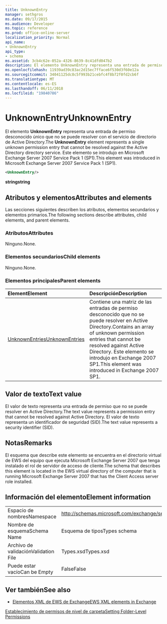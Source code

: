 ```yaml
---
title: UnknownEntry
manager: sethgros
ms.date: 09/17/2015
ms.audience: Developer
ms.topic: reference
ms.prod: office-online-server
localization_priority: Normal
api_name:
- UnknownEntry
api_type:
- schema
ms.assetid: 3cb4c62e-052a-4326-8639-8c41dfd047b2
description: El elemento UnknownEntry representa una entrada de permiso desconocido único que no se puede resolver con el servicio de directorio de Active Directory. Este elemento se introdujo en Microsoft Exchange Server 2007 Service Pack 1 (SP1).
ms.openlocfilehash: 11939ad39c83ac2d15ec7fface6f530d3f60e12a
ms.sourcegitcommit: 34041125dc8c5f993b21cebfc4f8b72f0fd2cb6f
ms.translationtype: MT
ms.contentlocale: es-ES
ms.lasthandoff: 06/11/2018
ms.locfileid: "19840786"
---
```

# <a name="unknownentry"></a><span data-ttu-id="eb889-104">UnknownEntry</span><span class="sxs-lookup"><span data-stu-id="eb889-104">UnknownEntry</span></span>

<span data-ttu-id="eb889-105">El elemento **UnknownEntry** representa una entrada de permiso desconocido único que no se puede resolver con el servicio de directorio de Active Directory.</span><span class="sxs-lookup"><span data-stu-id="eb889-105">The **UnknownEntry** element represents a single unknown permission entry that cannot be resolved against the Active Directory directory service.</span></span> <span data-ttu-id="eb889-106">Este elemento se introdujo en Microsoft Exchange Server 2007 Service Pack 1 (SP1).</span><span class="sxs-lookup"><span data-stu-id="eb889-106">This element was introduced in Microsoft Exchange Server 2007 Service Pack 1 (SP1).</span></span> 
  
```xml
<UnknownEntry/>
```

 <span data-ttu-id="eb889-107">**string**</span><span class="sxs-lookup"><span data-stu-id="eb889-107">**string**</span></span>
## <a name="attributes-and-elements"></a><span data-ttu-id="eb889-108">Atributos y elementos</span><span class="sxs-lookup"><span data-stu-id="eb889-108">Attributes and elements</span></span>

<span data-ttu-id="eb889-109">Las secciones siguientes describen los atributos, elementos secundarios y elementos primarios.</span><span class="sxs-lookup"><span data-stu-id="eb889-109">The following sections describe attributes, child elements, and parent elements.</span></span>
  
### <a name="attributes"></a><span data-ttu-id="eb889-110">Atributos</span><span class="sxs-lookup"><span data-stu-id="eb889-110">Attributes</span></span>

<span data-ttu-id="eb889-111">Ninguno.</span><span class="sxs-lookup"><span data-stu-id="eb889-111">None.</span></span>
  
### <a name="child-elements"></a><span data-ttu-id="eb889-112">Elementos secundarios</span><span class="sxs-lookup"><span data-stu-id="eb889-112">Child elements</span></span>

<span data-ttu-id="eb889-113">Ninguno.</span><span class="sxs-lookup"><span data-stu-id="eb889-113">None.</span></span>
  
### <a name="parent-elements"></a><span data-ttu-id="eb889-114">Elementos principales</span><span class="sxs-lookup"><span data-stu-id="eb889-114">Parent elements</span></span>

|<span data-ttu-id="eb889-115">**Element**</span><span class="sxs-lookup"><span data-stu-id="eb889-115">**Element**</span></span>|<span data-ttu-id="eb889-116">**Descripción**</span><span class="sxs-lookup"><span data-stu-id="eb889-116">**Description**</span></span>|
|:-----|:-----|
|[<span data-ttu-id="eb889-117">UnknownEntries</span><span class="sxs-lookup"><span data-stu-id="eb889-117">UnknownEntries</span></span>](unknownentries.md) <br/> |<span data-ttu-id="eb889-118">Contiene una matriz de las entradas de permiso desconocido que no se puede resolver en Active Directory.</span><span class="sxs-lookup"><span data-stu-id="eb889-118">Contains an array of unknown permission entries that cannot be resolved against Active Directory.</span></span> <span data-ttu-id="eb889-119">Este elemento se introdujo en Exchange 2007 SP1.</span><span class="sxs-lookup"><span data-stu-id="eb889-119">This element was introduced in Exchange 2007 SP1.</span></span>  <br/> |
   
## <a name="text-value"></a><span data-ttu-id="eb889-120">Valor de texto</span><span class="sxs-lookup"><span data-stu-id="eb889-120">Text value</span></span>

<span data-ttu-id="eb889-121">El valor de texto representa una entrada de permiso que no se puede resolver en Active Directory.</span><span class="sxs-lookup"><span data-stu-id="eb889-121">The text value represents a permission entry that cannot be resolved against Active Directory.</span></span> <span data-ttu-id="eb889-122">El valor de texto representa un identificador de seguridad (SID).</span><span class="sxs-lookup"><span data-stu-id="eb889-122">The text value represents a security identifier (SID).</span></span>
  
## <a name="remarks"></a><span data-ttu-id="eb889-123">Notas</span><span class="sxs-lookup"><span data-stu-id="eb889-123">Remarks</span></span>

<span data-ttu-id="eb889-124">El esquema que describe este elemento se encuentra en el directorio virtual de EWS del equipo que ejecuta Microsoft Exchange Server 2007 que tenga instalado el rol de servidor de acceso de cliente.</span><span class="sxs-lookup"><span data-stu-id="eb889-124">The schema that describes this element is located in the EWS virtual directory of the computer that is running Microsoft Exchange Server 2007 that has the Client Access server role installed.</span></span>
  
## <a name="element-information"></a><span data-ttu-id="eb889-125">Información del elemento</span><span class="sxs-lookup"><span data-stu-id="eb889-125">Element information</span></span>

|||
|:-----|:-----|
|<span data-ttu-id="eb889-126">Espacio de nombres</span><span class="sxs-lookup"><span data-stu-id="eb889-126">Namespace</span></span>  <br/> |http://schemas.microsoft.com/exchange/services/2006/types  <br/> |
|<span data-ttu-id="eb889-127">Nombre de esquema</span><span class="sxs-lookup"><span data-stu-id="eb889-127">Schema Name</span></span>  <br/> |<span data-ttu-id="eb889-128">Esquema de tipos</span><span class="sxs-lookup"><span data-stu-id="eb889-128">Types schema</span></span>  <br/> |
|<span data-ttu-id="eb889-129">Archivo de validación</span><span class="sxs-lookup"><span data-stu-id="eb889-129">Validation File</span></span>  <br/> |<span data-ttu-id="eb889-130">Types.xsd</span><span class="sxs-lookup"><span data-stu-id="eb889-130">Types.xsd</span></span>  <br/> |
|<span data-ttu-id="eb889-131">Puede estar vacío</span><span class="sxs-lookup"><span data-stu-id="eb889-131">Can be Empty</span></span>  <br/> |<span data-ttu-id="eb889-132">False</span><span class="sxs-lookup"><span data-stu-id="eb889-132">False</span></span>  <br/> |
   
## <a name="see-also"></a><span data-ttu-id="eb889-133">Ver también</span><span class="sxs-lookup"><span data-stu-id="eb889-133">See also</span></span>



- [<span data-ttu-id="eb889-134">Elementos XML de EWS de Exchange</span><span class="sxs-lookup"><span data-stu-id="eb889-134">EWS XML elements in Exchange</span></span>](ews-xml-elements-in-exchange.md)


[<span data-ttu-id="eb889-135">Establecimiento de permisos de nivel de carpeta</span><span class="sxs-lookup"><span data-stu-id="eb889-135">Setting Folder-Level Permissions</span></span>](http://msdn.microsoft.com/library/c7530e86-5112-401c-b10a-9c054ae59f07%28Office.15%29.aspx)

